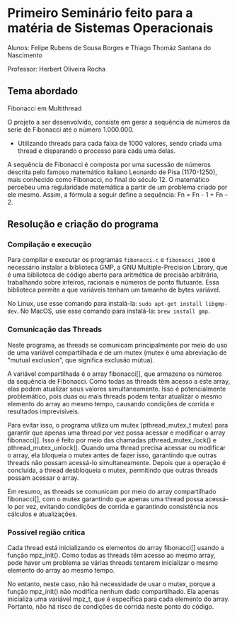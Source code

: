 # Primeiro Seminário feito para a matéria de Sistemas Operacionais

Alunos: Felipe Rubens de Sousa Borges e Thiago Thomáz Santana do Nascimento

Professor: Herbert Oliveira Rocha

## Tema abordado

Fibonacci em Multithread

O projeto a ser desenvolvido, consiste em gerar a sequência de números da serie de Fibonacci até o
número 1.000.000. 
- Utilizando threads para cada faixa de 1000 valores, sendo criada uma thread e disparando o
processo para cada uma delas. 

A sequência de Fibonacci é composta por uma sucessão de números descrita pelo famoso matemático 
italiano Leonardo de Pisa (1170-1250), mais conhecido como Fibonacci, no final do século 12. 
O matemático percebeu uma regularidade matemática a partir de um problema criado por ele mesmo. 
Assim, a fórmula a seguir define a sequência: Fn = Fn - 1 + Fn – 2. 

## Resolução e criação do programa

### Compilação e execução

Para compilar e executar os programas ```fibonacci.c``` e ```fibonacci_1000``` é necessário instalar a biblioteca GMP, a GNU Multiple-Precision Library, que é uma biblioteca de código aberto para aritmética de precisão arbitrária, trabalhando sobre inteiros, racionais e números de ponto flutuante. Essa biblioteca permite a que variáveis tenham um tamanho de bytes variável.

No Linux, use esse comando para instalá-la: ```sudo apt-get install libgmp-dev```.
No MacOS, use esse comando para instalá-la: ```brew install gmp```.

### Comunicação das Threads

Neste programa, as threads se comunicam principalmente por meio do uso de uma variável compartilhada e de um mutex (mutex é uma abreviação de "mutual exclusion", que significa exclusão mútua).

A variável compartilhada é o array fibonacci[], que armazena os números da sequência de Fibonacci. Como todas as threads têm acesso a este array, elas podem atualizar seus valores simultaneamente. Isso é potencialmente problemático, pois duas ou mais threads podem tentar atualizar o mesmo elemento do array ao mesmo tempo, causando condições de corrida e resultados imprevisíveis.

Para evitar isso, o programa utiliza um mutex (pthread_mutex_t mutex) para garantir que apenas uma thread por vez possa acessar e modificar o array fibonacci[]. Isso é feito por meio das chamadas pthread_mutex_lock() e pthread_mutex_unlock(). Quando uma thread precisa acessar ou modificar o array, ela bloqueia o mutex antes de fazer isso, garantindo que outras threads não possam acessá-lo simultaneamente. Depois que a operação é concluída, a thread desbloqueia o mutex, permitindo que outras threads possam acessar o array.

Em resumo, as threads se comunicam por meio do array compartilhado fibonacci[], com o mutex garantindo que apenas uma thread possa acessá-lo por vez, evitando condições de corrida e garantindo consistência nos cálculos e atualizações.

### Possível região crítica

Cada thread está inicializando os elementos do array fibonacci[] usando a função mpz_init(). Como todas as threads têm acesso ao mesmo array, pode haver um problema se várias threads tentarem inicializar o mesmo elemento do array ao mesmo tempo.

No entanto, neste caso, não há necessidade de usar o mutex, porque a função mpz_init() não modifica nenhum dado compartilhado. Ela apenas inicializa uma variável mpz_t, que é específica para cada elemento do array. Portanto, não há risco de condições de corrida neste ponto do código.



